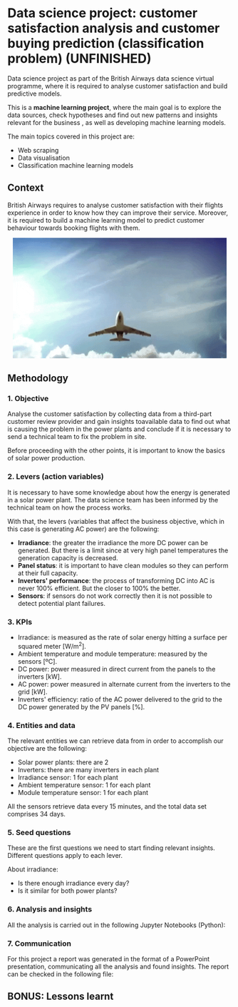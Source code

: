 # Data science project: customer satisfaction analysis and customer buying prediction (classification problem) (UNFINISHED)
Data science project as part of the British Airways data science virtual programme, where it is required to analyse customer satisfaction and build predictive models.

This is a **machine learning project**, where the main goal is to explore the data sources, check hypotheses and find out new patterns and insights relevant for the business , as well as developing machine learning models.

The main topics covered in this project are:

- Web scraping
- Data visualisation
- Classification machine learning models

## Context
British Airways requires to analyse customer satisfaction with their flights experience in order to know how they can improve their service. Moreover, it is required to build a machine learning model to predict customer behaviour towards booking flights with them.

<p align="center">
  <img width="480" height="270" src="https://github.com/luis-cj/data-science-british-airways/blob/main/images/airplane-gif.gif">
</p>


## Methodology

### 1. Objective
Analyse the customer satisfaction by collecting data from a third-part customer review provider and gain insights toavailable data to find out what is causing the problem in the power plants and conclude if it is necessary to send a technical team to fix the problem in site.

Before proceeding with the other points, it is important to know the basics of solar power production. 

### 2. Levers (action variables)
It is necessary to have some knowledge about how the energy is generated in a solar power plant. The data science team has been informed by the technical team on how the process works. 

With that, the levers (variables that affect the business objective, which in this case is generating AC power) are the following:

- **Irradiance**: the greater the irradiance the more DC power can be generated. But there is a limit since at very high panel temperatures the generation capacity is decreased.
- **Panel status**: it is important to have clean modules so they can perform at their full capacity.
- **Inverters' performance**: the process of transforming DC into AC is never 100% efficient. But the closer to 100% the better.
- **Sensors**: if sensors do not work correctly then it is not possible to detect potential plant failures.

### 3. KPIs
- Irradiance: is measured as the rate of solar energy hitting a surface per squared meter [W/m<sup>2</sup>].
- Ambient temperature and module temperature: measured by the sensors [ºC].
- DC power: power measured in direct current from the panels to the inverters [kW].
- AC power: power measured in alternate current from the inverters to the grid [kW].
- Inverters' efficiency: ratio of the AC power delivered to the grid to the DC power generated by the PV panels [%].

### 4. Entities and data
The relevant entities we can retrieve data from in order to accomplish our objective are the following:

- Solar power plants: there are 2
- Inverters: there are many inverters in each plant
- Irradiance sensor: 1 for each plant
- Ambient temperature sensor: 1 for each plant
- Module temperature sensor: 1 for each plant

All the sensors retrieve data every 15 minutes, and the total data set comprises 34 days.

### 5. Seed questions
These are the first questions we need to start finding relevant insights. Different questions apply to each lever.

About irradiance:

- Is there enough irradiance every day?
- Is it similar for both power plants?


### 6. Analysis and insights
All the analysis is carried out in the following Jupyter Notebooks (Python):


### 7. Communication
For this project a report was generated in the format of a PowerPoint presentation, communicating all the analysis and found insights.
The report can be checked in the following file:


## BONUS: Lessons learnt


